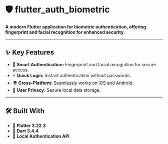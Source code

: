 # 🛡️ **flutter_auth_biometric**  

**A modern Flutter application for biometric authentication, offering fingerprint and facial recognition for enhanced security.**

-----------------------------------------

## ✨ **Key Features**  

- 🧠 **Smart Authentication:** Fingerprint and facial recognition for secure access.  
- ⚡ **Quick Login:** Instant authentication without passwords.  
- 🌍 **Cross-Platform:** Seamlessly works on iOS and Android.  
- 🔐 **User Privacy:** Secure local data storage.  

-----------------------------------------

## 🛠️ **Built With**  

- 📱 **Flutter 3.22.3**  
- 🚀 **Dart 3.4.4**  
- 🔑 **Local Authentication API**  
